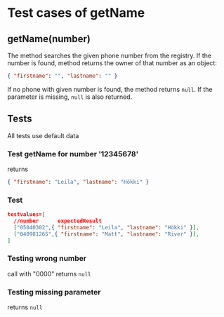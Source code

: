 # Test cases of getName

## **getName(number)**

The method searches the given phone number from the registry. If the number is found, method returns the owner of that number as an object:

```json
{ "firstname": "", "lastname": "" }
```

If no phone with given number is found, the method returns `null`.
If the parameter is missing, `null` is also returned.

## Tests

All tests use default data

### Test getName for number '12345678'

returns

```json
{ "firstname": "Leila", "lastname": "Hökki" }
```

### Test

```json
testvalues=[
  //number      expectedResult
  ["05040302",{ "firstname": "Leila", "lastname": "Hökki" }],
  ["040981265",{ "firstname": "Matt", "lastname": "River" }],
]
```

### Testing wrong number

call with "0000"
returns `null`

### Testing missing parameter

returns `null`
